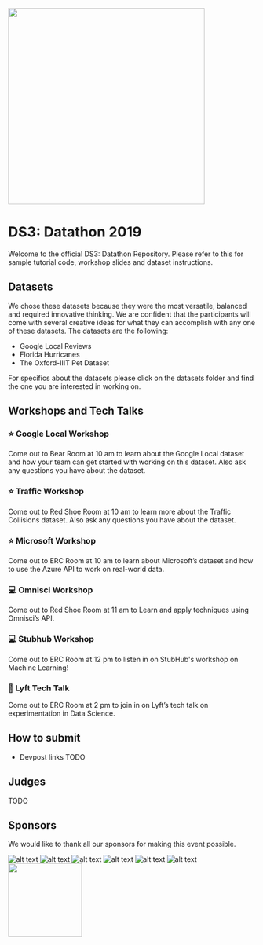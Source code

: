 <img src="https://github.com/data-science-student-society/datathon2019/blob/master/images/datathon.png" width="400" />

# DS3: Datathon 2019
Welcome to the official DS3: Datathon Repository. Please refer to this for sample tutorial code, workshop slides and dataset instructions.

## Datasets
We chose these datasets because they were the most versatile, balanced and required innovative thinking. We are confident that the participants will come with several creative ideas for what they can accomplish with any one of these datasets. The datasets are the following:

- Google Local Reviews 
- Florida Hurricanes
- The Oxford-IIIT Pet Dataset

For specifics about the datasets please click on the datasets folder and find the one you are interested in working on. 

## Workshops and Tech Talks
### :star: Google Local Workshop
Come out to Bear Room at 10 am to learn about the Google Local dataset and how your team can get started with working on this dataset. Also ask any questions you have about the dataset. 

### :star: Traffic Workshop
Come out to Red Shoe Room at 10 am to learn more about the Traffic Collisions dataset. Also ask any questions you have about the dataset. 

### :star: Microsoft Workshop
Come out to ERC Room at 10 am to learn about Microsoft’s dataset and how to use the Azure API to work on real-world data.

### :computer: Omnisci Workshop
Come out to Red Shoe Room at 11 am to Learn and apply techniques using Omnisci’s API.

### :computer: Stubhub Workshop
Come out to ERC Room at 12 pm to listen in on StubHub's workshop on Machine Learning!

### :microphone: Lyft Tech Talk
Come out to ERC Room at 2 pm to join in on Lyft’s tech talk on experimentation in Data Science.

## How to submit 
- Devpost links TODO

## Judges
TODO

## Sponsors

We would like to thank all our sponsors for making this event possible. 

![alt text](https://github.com/data-science-student-society/datathon2019/blob/master/images/microsoft.png)
![alt text](https://github.com/data-science-student-society/datathon2019/blob/master/images/lyft.png)
![alt text](https://github.com/data-science-student-society/datathon2019/blob/master/images/stubhub.png)
![alt text](https://github.com/data-science-student-society/datathon2019/blob/master/images/omnisci.png)
![alt text](https://github.com/data-science-student-society/datathon2019/blob/master/images/mcc.png)
![alt text](https://github.com/data-science-student-society/datathon2019/blob/master/images/univcenter.png)
<img src="https://github.com/data-science-student-society/datathon2019/blob/master/images/hdsi.jpg" width="150" />
